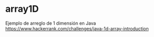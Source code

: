 # array1D
 Ejemplo de arreglo de 1 dimensión en Java
https://www.hackerrank.com/challenges/java-1d-array-introduction

